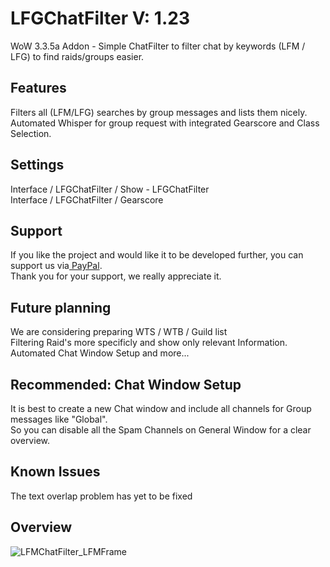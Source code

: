 # LFGChatFilter V: 1.23
WoW 3.3.5a Addon - Simple ChatFilter to filter chat by keywords (LFM / LFG) to find raids/groups easier.

<h2>Features</h2>
Filters all (LFM/LFG) searches by group messages and lists them nicely.<br>
Automated Whisper for group request with integrated Gearscore and Class Selection.

<h2>Settings</h2>
Interface / LFGChatFilter / Show - LFGChatFilter<br>
Interface / LFGChatFilter / Gearscore

<h2>Support</h2>
If you like the project and would like it to be developed further, you can support us via<a href="https://www.paypal.com/donate?hosted_button_id=55TRLVG5K9ADQ"> PayPal</a>.<br>Thank you for your support, we really appreciate it.

<h2>Future planning</h2>
We are considering preparing WTS / WTB / Guild list<br>
Filtering Raid's more specificly and show only relevant Information.<br>
Automated Chat Window Setup and more...

<h2>Recommended: Chat Window Setup</h2>
It is best to create a new Chat window and include all channels for Group messages like "Global".<br>
So you can disable all the Spam Channels on General Window for a clear overview.<br>

<h2>Known Issues</h2>
The text overlap problem has yet to be fixed

<h2>Overview</h2>

![LFMChatFilter_LFMFrame](https://user-images.githubusercontent.com/10353810/134683997-a8eaa483-d56e-4562-bf26-96c5ce31e4f2.jpg)
